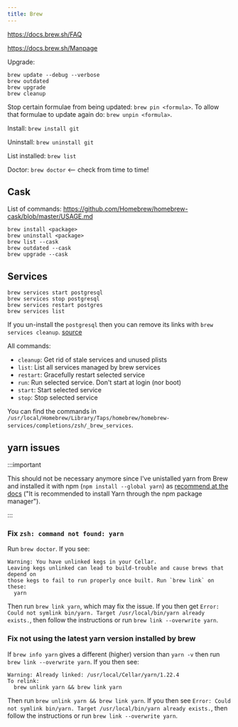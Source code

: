 ```yaml
---
title: Brew
---
```


https://docs.brew.sh/FAQ

https://docs.brew.sh/Manpage

Upgrade:

```
brew update --debug --verbose
brew outdated
brew upgrade
brew cleanup
```

Stop certain formulae from being updated: `brew pin <formula>`. To allow that formulae to update again do: `brew unpin <formula>`.

Install: `brew install git`

Uninstall: `brew uninstall git`

List installed: `brew list`

Doctor: `brew doctor` <-- check from time to time!


## Cask

List of commands: https://github.com/Homebrew/homebrew-cask/blob/master/USAGE.md

```
brew install <package>
brew uninstall <package>
brew list --cask
brew outdated --cask
brew upgrade --cask
```


## Services

```
brew services start postgresql
brew services stop postgresql
brew services restart postgres
brew services list
```

If you un-install the `postgresql` then you can remove its links with `brew services cleanup`. [source](https://gist.github.com/ibraheem4/ce5ccd3e4d7a65589ce84f2a3b7c23a3#gistcomment-3443897)

All commands:
- `cleanup`: Get rid of stale services and unused plists
- `list`: List all services managed by brew services
- `restart`: Gracefully restart selected service
- `run`: Run selected service. Don't start at login (nor boot)
- `start`: Start selected service
- `stop`: Stop selected service

You can find the commands in `/usr/local/Homebrew/Library/Taps/homebrew/homebrew-services/completions/zsh/_brew_services`.


## yarn issues

:::important

This should not be necessary anymore since I've unistalled yarn from Brew and installed it with npm (`npm install --global yarn`) as [recommend at the docs](https://classic.yarnpkg.com/en/docs/install#mac-stable) ("It is recommended to install Yarn through the npm package manager").

:::

### Fix `zsh: command not found: yarn`

Run `brew doctor`. If you see:

```
Warning: You have unlinked kegs in your Cellar.
Leaving kegs unlinked can lead to build-trouble and cause brews that depend on
those kegs to fail to run properly once built. Run `brew link` on these:
  yarn
```

Then run `brew link yarn`, which may fix the issue. If you then get `Error: Could not symlink bin/yarn. Target /usr/local/bin/yarn already exists.`, then follow the instructions or run `brew link --overwrite yarn`.

### Fix not using the latest yarn version installed by brew

If `brew info yarn` gives a different (higher) version than `yarn -v` then run `brew link --overwrite yarn`. If you then see:

```
Warning: Already linked: /usr/local/Cellar/yarn/1.22.4
To relink:
  brew unlink yarn && brew link yarn
```

Then run `brew unlink yarn && brew link yarn`. If you then see `Error: Could not symlink bin/yarn. Target /usr/local/bin/yarn already exists.`, then follow the instructions or run `brew link --overwrite yarn`.
